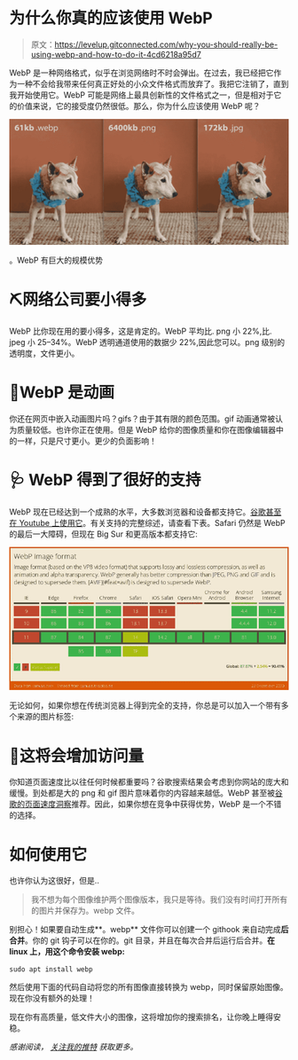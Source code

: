 # 为什么你真的应该使用 WebP

> 原文：<https://levelup.gitconnected.com/why-you-should-really-be-using-webp-and-how-to-do-it-4cd6218a95d7>

WebP 是一种网络格式，似乎在浏览网络时不时会弹出。在过去，我已经把它作为一种不会给我带来任何真正好处的小众文件格式而放弃了。我把它注销了，直到我开始使用它。WebP 可能是网络上最具创新性的文件格式之一，但是相对于它的价值来说，它的接受度仍然很低。那么，你为什么应该使用 WebP 呢？

![](img/8a365c451d52328d8a2d6098eb773b70.png)

。WebP 有巨大的规模优势

# ⛏网络公司要小得多

WebP 比你现在用的要小得多，这是肯定的。WebP 平均比. png 小 22%,比. jpeg 小 25–34%。WebP 透明通道使用的数据少 22%,因此您可以。png 级别的透明度，文件更小。

# 🐷WebP 是动画

你还在网页中嵌入动画图片吗？gifs？由于其有限的颜色范围。gif 动画通常被认为质量较低。也许你正在使用。但是 WebP 给你的图像质量和你在图像编辑器中的一样，只是尺寸更小。更少的负面影响！

# 🩺 WebP 得到了很好的支持

WebP 现在已经达到一个成熟的水平，大多数浏览器和设备都支持它。[谷歌甚至在 Youtube 上使用它](https://developers.google.com/web/shows/google-io/2014/webp-at-youtube)。有关支持的完整综述，请查看下表。Safari 仍然是 WebP 的最后一大障碍，但现在 Big Sur 和更高版本都支持它:

![](img/8ea36a9423e98e1d8cd6b04d26a989b6.png)

无论如何，如果你想在传统浏览器上得到完全的支持，你总是可以加入一个带有多个来源的图片标签:

# 🚪这将会增加访问量

你知道页面速度比以往任何时候都重要吗？谷歌搜索结果会考虑到你网站的庞大和缓慢。到处都是大的 png 和 gif 图片意味着你的内容越来越低。WebP 甚至被[谷歌的页面速度洞察](https://developers.google.com/speed/pagespeed/insights/)推荐。因此，如果你想在竞争中获得优势，WebP 是一个不错的选择。

# 如何使用它

也许你认为这很好，但是..

> 我不想为每个图像维护两个图像版本，我只是等待。我们没有时间打开所有的图片并保存为。webp 文件。

别担心！如果要自动生成**。webp** 文件你可以创建一个 githook 来自动完成**后合并**。你的 git 钩子可以在你的。git 目录，并且在每次合并后运行后合并。**在 linux 上，用这个命令安装 webp:**

```
sudo apt install webp
```

然后使用下面的代码自动将您的所有图像直接转换为 webp，同时保留原始图像。现在你没有额外的处理！

现在你有高质量，低文件大小的图像，这将增加你的搜索排名，让你晚上睡得安稳。

*感谢阅读，* [*关注我的推特*](https://twitter.com/smpnjn) *获取更多。*